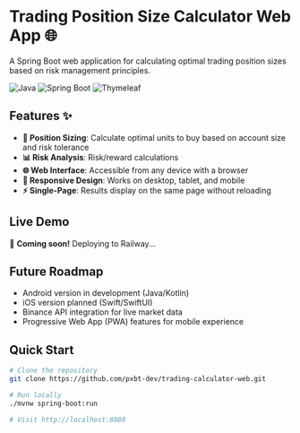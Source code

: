 # Trading Position Size Calculator Web App 🌐

A Spring Boot web application for calculating optimal trading position sizes based on risk management principles.

![Java](https://img.shields.io/badge/Java-17-blue)
![Spring Boot](https://img.shields.io/badge/Spring%20Boot-3.1.0-green)
![Thymeleaf](https://img.shields.io/badge/Thymeleaf-Templates-orange)

## Features ✨

- **🎯 Position Sizing**: Calculate optimal units to buy based on account size and risk tolerance
- **📊 Risk Analysis**: Risk/reward calculations
- **🌐 Web Interface**: Accessible from any device with a browser
- **📱 Responsive Design**: Works on desktop, tablet, and mobile
- **⚡ Single-Page**: Results display on the same page without reloading

## Live Demo

🚀 **Coming soon!** Deploying to Railway...

## Future Roadmap 
- Android version in development (Java/Kotlin)
- iOS version planned (Swift/SwiftUI)
- Binance API integration for live market data
- Progressive Web App (PWA) features for mobile experience

## Quick Start

```bash
# Clone the repository
git clone https://github.com/pxbt-dev/trading-calculator-web.git

# Run locally
./mvnw spring-boot:run

# Visit http://localhost:8080

